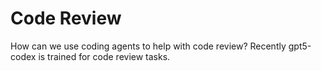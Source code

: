 # Code Review

How can we use coding agents to help with code review?
Recently gpt5-codex is trained for code review tasks.